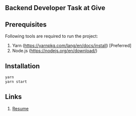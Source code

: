 ## Backend Developer Task at Give

## Prerequisites

Following tools are required to run the project:

1. Yarn (https://yarnpkg.com/lang/en/docs/install) [Preferred]
2. Node.js (https://nodejs.org/en/download/)

## Installation

```js
yarn
yarn start
```

## Links

1. [Resume](https://drive.google.com/file/d/17-rh5gE3n2_WsNs-LntmbzZ9CJFo4mY2/view)
